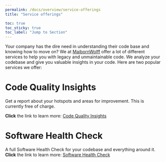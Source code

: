 ```yaml
---
permalink: /docs/overview/service-offerings
title: "Service offerings"

toc: true
toc_sticky: true
toc_label: "Jump to Section"
---
```


Your company has the dire need in understanding their code base and knowing how to move on? We at [MaibornWolff](https://www.maibornwolff.de/en) offer a lot of different services to help you with legacy and unmaintainable code.
We analyze your codebase and give you valuable insights in your code. Here are two popular services we offer:

# Code Quality Insights

Get a report about your hotspots and areas for improvement. This is currently free of charge.

<b>Click</b> the link to learn more: [Code Quality Insights](https://www.maibornwolff.de/en/code-quality-insights?utm_source=github&utm_medium_website&utm_campaign=code_charta_at_github&utm_id=code_charta_at_github)

# Software Health Check

A full Software Health Check for your codebase and everything around it.
<b>Click</b> the link to learn more: [Software Health Check](https://www.maibornwolff.de/software-audits)

